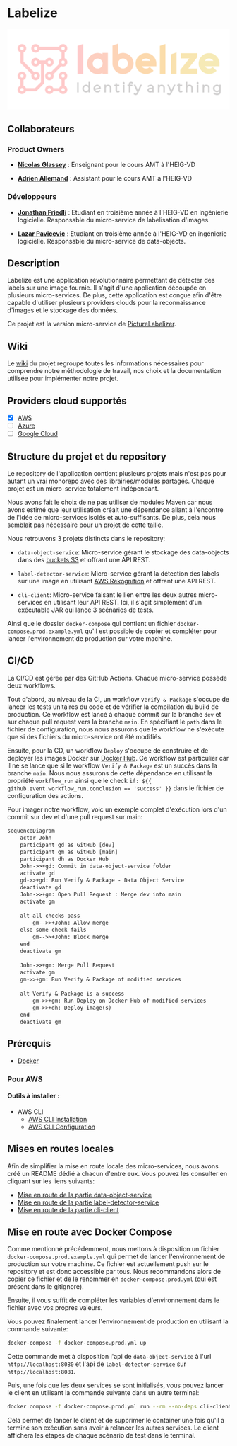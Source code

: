 # Labelize

<div align="center">
  <img src="https://github.com/AMT-TEAM07/Labelize/raw/main/docs/labelize-logo.svg" \>
</div>

## Collaborateurs

### Product Owners

- **[Nicolas Glassey](https://github.com/NicolasGlassey)** : Enseignant pour le cours AMT à l'HEIG-VD

- **[Adrien Allemand](https://github.com/AdrienAllemand)** : Assistant pour le cours AMT à l'HEIG-VD

### Développeurs

- **[Jonathan Friedli](https://github.com/Marinlestylo)** : Etudiant en troisième année à l'HEIG-VD en ingénierie logicielle. Responsable du micro-service de labelisation d'images.

- **[Lazar Pavicevic](https://github.com/Lazzzer)** : Etudiant en troisième année à l'HEIG-VD en ingénierie logicielle. Responsable du micro-service de data-objects.

## Description

Labelize est une application révolutionnaire permettant de détecter des labels sur une image fournie. Il s'agit d'une application découpée en plusieurs micro-services. De plus, cette application est conçue afin d'être capable d'utiliser plusieurs providers clouds pour la reconnaissance d'images et le stockage des données.

Ce projet est la version micro-service de [PictureLabelizer](https://github.com/AMT-TEAM07/PictureLabelizer).

## Wiki

Le [wiki](https://github.com/AMT-TEAM07/Labelize/wiki) du projet regroupe toutes les informations nécessaires pour comprendre notre méthodologie de travail, nos choix et la documentation utilisée pour implémenter notre projet.

## Providers cloud supportés

- [x] [AWS](https://aws.amazon.com/fr/)
- [ ] [Azure](https://azure.microsoft.com/fr-fr/)
- [ ] [Google Cloud](https://cloud.google.com/?hl=fr)

## Structure du projet et du repository

Le repository de l'application contient plusieurs projets mais n'est pas pour autant un vrai monorepo avec des librairies/modules partagés. Chaque projet est un micro-service totalement indépendant.

Nous avons fait le choix de ne pas utiliser de modules Maven car nous avons estimé que leur utilisation créait une dépendance allant à l'encontre de l'idée de micro-services isolés et auto-suffisants. De plus, cela nous semblait pas nécessaire pour un projet de cette taille.

Nous retrouvons 3 projets distincts dans le repository:

- `data-object-service`: Micro-service gérant le stockage des data-objects dans des [buckets S3](https://aws.amazon.com/fr/s3/) et offrant une API REST.

- `label-detector-service`: Micro-service gérant la détection des labels sur une image en utilisant [AWS Rekognition](https://aws.amazon.com/fr/rekognition/) et offrant une API REST.

- `cli-client`: Micro-service faisant le lien entre les deux autres micro-services en utilisant leur API REST. Ici, il s'agit simplement d'un exécutable JAR qui lance 3 scénarios de tests.

Ainsi que le dossier `docker-compose` qui contient un fichier `docker-compose.prod.example.yml` qu'il est possible de copier et compléter pour lancer l'environnement de production sur votre machine.

## CI/CD

La CI/CD est gérée par des GitHub Actions. Chaque micro-service possède deux workflows.

Tout d'abord, au niveau de la CI, un workflow `Verify & Package` s'occupe de lancer les tests unitaires du code et de vérifier la compilation du build de production. Ce workflow est lancé à chaque commit sur la branche `dev` et sur chaque pull request vers la branche `main`. En spécifiant le `path` dans le fichier de configuration, nous nous assurons que le workflow ne s'exécute que si des fichiers du micro-service ont été modifiés.

Ensuite, pour la CD, un workflow `Deploy` s'occupe de construire et de déployer les images Docker sur [Docker Hub](https://hub.docker.com/). Ce workflow est particulier car il ne se lance que si le workflow `Verify & Package` est un succès dans la branche `main`. Nous nous assurons de cette dépendance en utilisant la propriété `workflow_run` ainsi que le check `if: ${{ github.event.workflow_run.conclusion == 'success' }}` dans le fichier de configuration des actions.

Pour imager notre workflow, voic un exemple complet d'exécution lors d'un commit sur dev et d'une pull request sur main:

```mermaid
sequenceDiagram
    actor John
    participant gd as GitHub [dev]
    participant gm as GitHub [main]
    participant dh as Docker Hub
    John->>+gd: Commit in data-object-service folder
    activate gd
    gd->>+gd: Run Verify & Package - Data Object Service
    deactivate gd
    John->>+gm: Open Pull Request : Merge dev into main
    activate gm

    alt all checks pass
        gm-->>+John: Allow merge
    else some check fails
        gm-->>+John: Block merge
    end
    deactivate gm

    John->>+gm: Merge Pull Request
    activate gm
    gm->>+gm: Run Verify & Package of modified services
    
    alt Verify & Package is a success
        gm->>+gm: Run Deploy on Docker Hub of modified services
        gm->>+dh: Deploy image(s)
    end
    deactivate gm
```

## Prérequis

- [Docker](https://docs.docker.com/get-docker/)
### Pour AWS

#### Outils à installer :

- AWS CLI
  - [AWS CLI Installation](https://docs.aws.amazon.com/cli/latest/userguide/getting-started-install.html)
  - [AWS CLI Configuration](https://docs.aws.amazon.com/cli/latest/userguide/getting-started-quickstart.html)
## Mises en routes locales

Afin de simplifier la mise en route locale des micro-services, nous avons créé un README dédié à chacun d'entre eux. Vous pouvez les consulter en cliquant sur les liens suivants:

- [Mise en route de la partie data-object-service](https://github.com/AMT-TEAM07/Labelize/tree/main/data-object-service/README.md)
- [Mise en route de la partie label-detector-service](https://github.com/AMT-TEAM07/Labelize/tree/main/label-detector-service/README.md)
- [Mise en route de la partie cli-client](https://github.com/AMT-TEAM07/Labelize/tree/main/cli-client/README.md)

## Mise en route avec Docker Compose

Comme mentionné précédemment, nous mettons à disposition un fichier `docker-compose.prod.example.yml` qui permet de lancer l'environnement de production sur votre machine. Ce fichier est actuellement push sur le repository et est donc accessible par tous. Nous recommandons alors de copier ce fichier et de le renommer en `docker-compose.prod.yml` (qui est présent dans le gitignore).

Ensuite, il vous suffit de compléter les variables d'environnement dans le fichier avec vos propres valeurs.

Vous pouvez finalement lancer l'environnement de production en utilisant la commande suivante:

```bash
docker-compose -f docker-compose.prod.yml up
```

Cette commande met à disposition l'api de `data-object-service` à l'url `http://localhost:8080` et l'api de `label-detector-service` sur `http://localhost:8081`.

Puis, une fois que les deux services se sont initialisés, vous pouvez lancer le client en utilisant la commande suivante dans un autre terminal:

```bash
docker compose -f docker-compose.prod.yml run --rm --no-deps cli-client
```

Cela permet de lancer le client et de supprimer le container une fois qu'il a terminé son exécution sans avoir à relancer les autres services. Le client affichera les étapes de chaque scénario de test dans le terminal.
